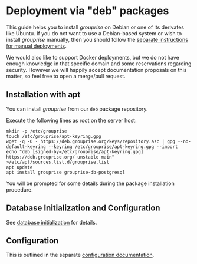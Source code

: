 # Deployment via "deb" packages

This guide helps you to install *grouprise* on Debian or one of its derivates like Ubuntu.
If you do not want to use a Debian-based system or wish to install *grouprise* manually, then you
should follow the [separate instructions for manual deployments](/deployment/source).

We would also like to support Docker deployments, but we do not have enough knowledge in that
specific domain and some reservations regarding security.
However we will happily accept documentation proposals on this matter, so feel free to open a
merge/pull request.


## Installation with apt

You can install *grouprise* from our `deb` package repository.

Execute the following lines as root on the server host:

```shell
mkdir -p /etc/grouprise
touch /etc/grouprise/apt-keyring.gpg
wget -q -O - https://deb.grouprise.org/keys/repository.asc | gpg --no-default-keyring --keyring /etc/grouprise/apt-keyring.gpg --import
echo "deb [signed-by=/etc/grouprise/apt-keyring.gpg] https://deb.grouprise.org/ unstable main" >/etc/apt/sources.list.d/grouprise.list
apt update
apt install grouprise grouprise-db-postgresql
```

You will be prompted for some details during the package installation procedure.


## Database Initialization and Configuration

See [database initialization](/administration/database/initialization) for details.


## Configuration

This is outlined in the separate [configuration documentation](/administration/configuration/index).
